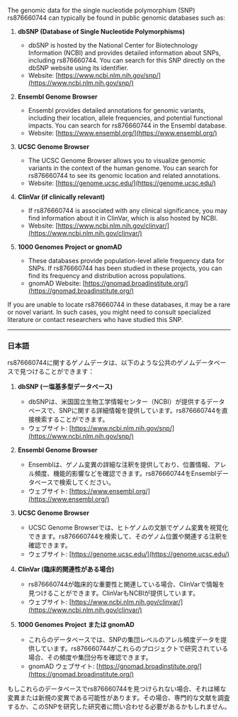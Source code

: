 The genomic data for the single nucleotide polymorphism (SNP) rs876660744 can typically be found in public genomic databases such as:

1. **dbSNP (Database of Single Nucleotide Polymorphisms)**  
   - dbSNP is hosted by the National Center for Biotechnology Information (NCBI) and provides detailed information about SNPs, including rs876660744. You can search for this SNP directly on the dbSNP website using its identifier.  
   - Website: [https://www.ncbi.nlm.nih.gov/snp/](https://www.ncbi.nlm.nih.gov/snp/)

2. **Ensembl Genome Browser**  
   - Ensembl provides detailed annotations for genomic variants, including their location, allele frequencies, and potential functional impacts. You can search for rs876660744 in the Ensembl database.  
   - Website: [https://www.ensembl.org/](https://www.ensembl.org/)

3. **UCSC Genome Browser**  
   - The UCSC Genome Browser allows you to visualize genomic variants in the context of the human genome. You can search for rs876660744 to see its genomic location and related annotations.  
   - Website: [https://genome.ucsc.edu/](https://genome.ucsc.edu/)

4. **ClinVar (if clinically relevant)**  
   - If rs876660744 is associated with any clinical significance, you may find information about it in ClinVar, which is also hosted by NCBI.  
   - Website: [https://www.ncbi.nlm.nih.gov/clinvar/](https://www.ncbi.nlm.nih.gov/clinvar/)

5. **1000 Genomes Project or gnomAD**  
   - These databases provide population-level allele frequency data for SNPs. If rs876660744 has been studied in these projects, you can find its frequency and distribution across populations.  
   - gnomAD Website: [https://gnomad.broadinstitute.org/](https://gnomad.broadinstitute.org/)

If you are unable to locate rs876660744 in these databases, it may be a rare or novel variant. In such cases, you might need to consult specialized literature or contact researchers who have studied this SNP.

---

### 日本語
rs876660744に関するゲノムデータは、以下のような公共のゲノムデータベースで見つけることができます：

1. **dbSNP (一塩基多型データベース)**  
   - dbSNPは、米国国立生物工学情報センター（NCBI）が提供するデータベースで、SNPに関する詳細情報を提供しています。rs876660744を直接検索することができます。  
   - ウェブサイト: [https://www.ncbi.nlm.nih.gov/snp/](https://www.ncbi.nlm.nih.gov/snp/)

2. **Ensembl Genome Browser**  
   - Ensemblは、ゲノム変異の詳細な注釈を提供しており、位置情報、アレル頻度、機能的影響などを確認できます。rs876660744をEnsemblデータベースで検索してください。  
   - ウェブサイト: [https://www.ensembl.org/](https://www.ensembl.org/)

3. **UCSC Genome Browser**  
   - UCSC Genome Browserでは、ヒトゲノムの文脈でゲノム変異を視覚化できます。rs876660744を検索して、そのゲノム位置や関連する注釈を確認できます。  
   - ウェブサイト: [https://genome.ucsc.edu/](https://genome.ucsc.edu/)

4. **ClinVar (臨床的関連性がある場合)**  
   - rs876660744が臨床的な重要性と関連している場合、ClinVarで情報を見つけることができます。ClinVarもNCBIが提供しています。  
   - ウェブサイト: [https://www.ncbi.nlm.nih.gov/clinvar/](https://www.ncbi.nlm.nih.gov/clinvar/)

5. **1000 Genomes Project または gnomAD**  
   - これらのデータベースでは、SNPの集団レベルのアレル頻度データを提供しています。rs876660744がこれらのプロジェクトで研究されている場合、その頻度や集団分布を確認できます。  
   - gnomAD ウェブサイト: [https://gnomad.broadinstitute.org/](https://gnomad.broadinstitute.org/)

もしこれらのデータベースでrs876660744を見つけられない場合、それは稀な変異または新規の変異である可能性があります。その場合、専門的な文献を調査するか、このSNPを研究した研究者に問い合わせる必要があるかもしれません。